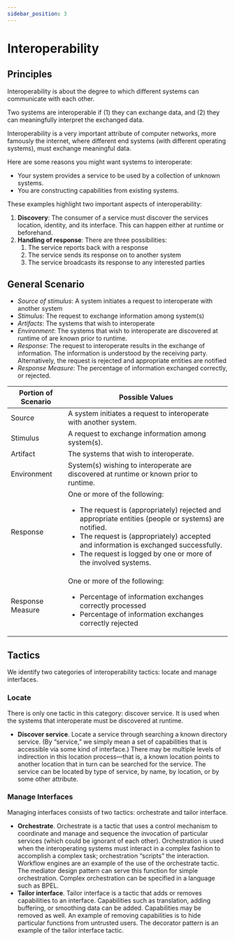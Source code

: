 ```yaml
---
sidebar_position: 3
---
```


# Interoperability

## Principles

Interoperability is about the degree to which different systems can communicate with each other.

Two systems are interoperable if (1) they can exchange data, and (2) they can meaningfully interpret the exchanged data.

Interoperability is a very important attribute of computer networks, more famously the internet, where different end systems (with different operating systems), must exchange meaningful data.

Here are some reasons you might want systems to interoperate:

- Your system provides a service to be used by a collection of unknown systems.
- You are constructing capabilities from existing systems.

These examples highlight two important aspects of interoperability:

1. **Discovery**: The consumer of a service must discover the services location, identity, and its interface. This can happen either at runtime or beforehand.
2. **Handling of response**: There are three possibilities:
   1. The service reports back with a response
   2. The service sends its response on to another system
   3. The service broadcasts its response to any interested parties

## General Scenario

- _Source of stimulus_: A system initiates a request to interoperate with another system
- _Stimulus_: The request to exchange information among system(s)
- _Artifacts_: The systems that wish to interoperate
- _Environment_: The systems that wish to interoperate are discovered at runtime of are known prior to runtime.
- _Response_: The request to interoperate results in the exchange of information. The information is understood by the receiving party. Alternatively, the request is rejected and appropriate entities are notified
- _Response Measure_: The percentage of information exchanged correctly, or rejected.

| Portion of Scenario | Possible Values                                                                                                                                                                                                                                                                                                         |
| ------------------- | ----------------------------------------------------------------------------------------------------------------------------------------------------------------------------------------------------------------------------------------------------------------------------------------------------------------------- |
| Source              | A system initiates a request to interoperate with another system.                                                                                                                                                                                                                                                       |
| Stimulus            | A request to exchange information among system(s).                                                                                                                                                                                                                                                                      |
| Artifact            | The systems that wish to interoperate.                                                                                                                                                                                                                                                                                  |
| Environment         | System(s) wishing to interoperate are discovered at runtime or known prior to runtime.                                                                                                                                                                                                                                  |
| Response            | One or more of the following: <ul><li> The request is (appropriately) rejected and appropriate entities (people or systems) are notified. </li><li> The request is (appropriately) accepted and information is exchanged successfully.</li><li> The request is logged by one or more of the involved systems.</li></ul> |
| Response Measure    | One or more of the following:<ul><li> Percentage of information exchanges correctly processed</li><li> Percentage of information exchanges correctly rejected</li></ul>                                                                                                                                                 |

## Tactics

We identify two categories of interoperability tactics: locate and manage interfaces.

### Locate

There is only one tactic in this category: discover service. It is used when the
systems that interoperate must be discovered at runtime.

- **Discover service**. Locate a service through searching a known directory service. (By “service,” we simply mean a set of capabilities that is accessible via some kind of interface.) There may be multiple levels of indirection in this location process—that is, a known location points to another location that in turn can be searched for the service. The service can be located by type of service, by name, by location, or by some other attribute.

### Manage Interfaces

Managing interfaces consists of two tactics: orchestrate and tailor interface.

- **Orchestrate**. Orchestrate is a tactic that uses a control mechanism to coordinate and manage and sequence the invocation of particular services (which could be ignorant of each other). Orchestration is used when the interoperating systems must interact in a complex fashion to accomplish a complex task; orchestration “scripts” the interaction. Workflow engines are an example of the use of the orchestrate tactic. The mediator design pattern can serve this function for simple orchestration. Complex orchestration can be specified in a language such as BPEL.
- **Tailor interface**. Tailor interface is a tactic that adds or removes capabilities to an interface. Capabilities such as translation, adding buffering, or smoothing data can be added. Capabilities may be removed as well. An example of removing capabilities is to hide particular functions from untrusted users. The decorator pattern is an example of the tailor interface tactic.
